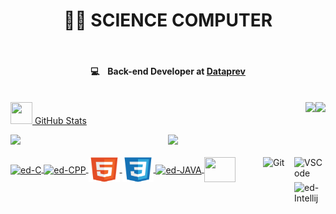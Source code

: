 <h1 align="center">
👨‍💻 SCIENCE COMPUTER
</h1>

<h4 align="center"> 
 <br/><br/>
 💻ㅤBack-end Developer at <a href="">Dataprev</a>
 <br/><br/>
</h4>





<div style="display: inline_block">
<a href="https://www.instagram.com/edielson_costa12/"><img align="right" height="20" src="https://github.com/anirudhbelwadi/anirudhbelwadi/blob/master/images/insta.png">
<a href="https://www.linkedin.com/in/edielsoncosta/"><img align="right" height="20" src="https://github.com/anirudhbelwadi/anirudhbelwadi/blob/master/images/linkedin.png"> 
</div>

<img src="https://media.giphy.com/media/NTFD2nIyFU1EfUutt0/giphy.gif" width="35px" height="35px"> GitHub Stats

<div align="center">
  <a href="https://github.com/edielsoncosta">
  <img height="160em" src="https://github-readme-stats.vercel.app/api/top-langs/?username=edielsoncosta&exclude_repo=PythonProjects&hide=scss,Procfile,R,Makefile,jupyter%20notebook&layout=compact&langs_count=8&theme=dark&hide_border=true"/>
  <img align="left" src = "https://github-profile-trophy.vercel.app/?username=edielsoncosta&margin-w=10&no-bg=true&no-frame=true&title=Commit,Stars,Repositories,PR,Followers&theme=juicyfresh" />
</div>
 
<div style="display: inline_block"><br>
  <img align="center" alt="ed-C" height="40" width="50" src="https://cdn.jsdelivr.net/gh/devicons/devicon/icons/c/c-original.svg">
  <img align="center" alt="ed-CPP" height="40" width="50" src="https://cdn.jsdelivr.net/gh/devicons/devicon/icons/cplusplus/cplusplus-original.svg" />
  <img align="center" alt="ed-HTML" height="40" width="50" src="https://raw.githubusercontent.com/devicons/devicon/master/icons/html5/html5-original.svg">
  <img align="center" alt="ed-CSS" height="40" width="50" src="https://raw.githubusercontent.com/devicons/devicon/master/icons/css3/css3-original.svg">
  <img align="center" alt="ed-JAVA" height="40" width="50" src="https://cdn.jsdelivr.net/gh/devicons/devicon@latest/icons/java/java-original.svg" />
          
          
  
  
  <img  align="center" height="40" width="50" src="https://cdn.jsdelivr.net/gh/devicons/devicon@latest/icons/postgresql/postgresql-original.svg" />
  
  
  <img align="right" alt="VSCode" height="40" width="50" src="https://cdn.jsdelivr.net/gh/devicons/devicon/icons/vscode/vscode-original.svg" />
  <img align="right" alt="Git" height="40" width="50" src="https://cdn.jsdelivr.net/gh/devicons/devicon/icons/git/git-original.svg" />    
  <img align="right" alt="ed-Intellij" height="40" width="50" src="https://cdn.jsdelivr.net/gh/devicons/devicon@latest/icons/intellij/intellij-original.svg" />
</div>
<br/>




        
<br/>
 
